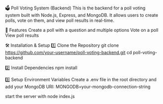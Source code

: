 🗳️ Poll Voting System (Backend)
This is the backend for a poll voting system built with Node.js, Express, and MongoDB. 
It allows users to create polls, vote on them, and view poll results in real-time.

🚀 Features
Create a poll with a question and multiple options
Vote on a poll
View poll results


🛠 Installation & Setup
1️⃣ Clone the Repository
git clone https://github.com/your-username/poll-voting-backend.git
cd poll-voting-backend

2️⃣ Install Dependencies
npm install

3️⃣ Setup Environment Variables
Create a .env file in the root directory and add your MongoDB URI:
MONGODB=your-mongodb-connection-string

start the server with node index.js



